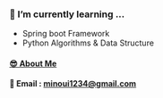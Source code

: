 ### 🌱 I’m currently learning ...
- Spring boot Framework
- Python Algorithms & Data Structure

#### [😎 About Me](https://www.notion.so/cms02/60f4656ed5f24cdc9b3f9593f0e62f13)
#### 📧 Email : minoui1234@gmail.com
<!--
**cms02/cms02** is a ✨ _special_ ✨ repository because its `README.md` (this file) appears on your GitHub profile.

Here are some ideas to get you started:

- 🔭 I’m currently working on ...
- 🌱 I’m currently learning ...
- 👯 I’m looking to collaborate on ...
- 🤔 I’m looking for help with ...
- 💬 Ask me about ...
- 📫 How to reach me: ...
- 😄 Pronouns: ...
- ⚡ Fun fact: ...
-->
